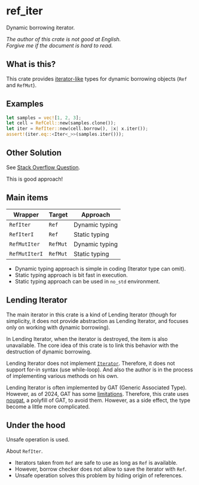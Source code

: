 ref_iter
===

Dynamic borrowing iterator.

*The author of this crate is not good at English.*  
*Forgive me if the document is hard to read.*

## What is this?

This crate provides [iterator-like](#lending-iterator) types
for dynamic borrowing objects (`Ref` and `RefMut`).

## Examples

```rust
let samples = vec![1, 2, 3];
let cell = RefCell::new(samples.clone());
let iter = RefIter::new(cell.borrow(), |x| x.iter());
assert!(iter.eq::<Iter<_>>(samples.iter()));
```

## Other Solution

See [Stack Overflow Question][AtStackoverflow].

This is good approach!

[AtStackoverflow]:https://stackoverflow.com/questions/33541492

## Main items

| Wrapper       | Target   | Approach       |
|---------------|----------|----------------|
| `RefIter`     | `Ref`    | Dynamic typing |
| `RefIterI`    | `Ref`    | Static typing  |
| `RefMutIter`  | `RefMut` | Dynamic typing |
| `RefMutIterI` | `RefMut` | Static typing  |

* Dynamic typing approach is simple in coding (Iterator type can omit).
* Static typing approach is bit fast in execution.
* Static typing approach can be used in `no_std` environment.

## Lending Iterator

The main iterator in this crate is a kind of Lending Iterator (though
for simplicity, it does not provide abstraction as Lending Iterator,
and focuses only on working with dynamic borrowing).

In Lending Iterator, when the iterator is destroyed, the item is also
unavailable. The core idea of this crate is to link this behavior with
the destruction of dynamic borrowing.

Lending Iterator does not implement [`Iterator`][Iterator]. Therefore,
it does not support for-in syntax (use while-loop). And also the author
is in the process of implementing various methods on his own.

Lending Iterator is often implemented by GAT (Generic Associated Type).
However, as of 2024, GAT has some [limitations][gat-issue]. Therefore,
this crate uses [nougat], a polyfill of GAT, to avoid them. However,
as a side effect, the type become a little more complicated.

[gat-issue]:https://blog.rust-lang.org/2022/10/28/gats-stabilization.html
[nougat]:https://crates.io/crates/nougat
[Iterator]:https://doc.rust-lang.org/stable/std/iter/trait.Iterator.html

## Under the hood

Unsafe operation is used.

About `RefIter`.

- Iterators taken from `Ref` are safe to use as long as `Ref` is available.
- However, borrow checker does not allow to save the iterator with `Ref`.
- Unsafe operation solves this problem by hiding origin of references.
